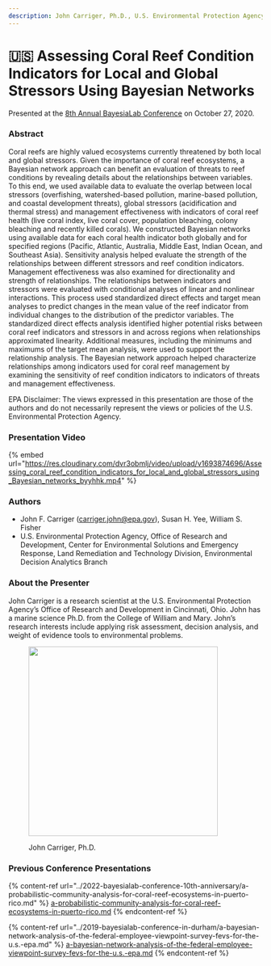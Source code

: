 ```yaml
---
description: John Carriger, Ph.D., U.S. Environmental Protection Agency
---
```


# 🇺🇸 Assessing Coral Reef Condition Indicators for Local and Global Stressors Using Bayesian Networks

Presented at the [8th Annual BayesiaLab Conference](./) on October 27, 2020.

### Abstract&#x20;

Coral reefs are highly valued ecosystems currently threatened by both local and global stressors. Given the importance of coral reef ecosystems, a Bayesian network approach can benefit an evaluation of threats to reef conditions by revealing details about the relationships between variables. To this end, we used available data to evaluate the overlap between local stressors (overfishing, watershed-based pollution, marine-based pollution, and coastal development threats), global stressors (acidification and thermal stress) and management effectiveness with indicators of coral reef health (live coral index, live coral cover, population bleaching, colony bleaching and recently killed corals). We constructed Bayesian networks using available data for each coral health indicator both globally and for specified regions (Pacific, Atlantic, Australia, Middle East, Indian Ocean, and Southeast Asia). Sensitivity analysis helped evaluate the strength of the relationships between different stressors and reef condition indicators. Management effectiveness was also examined for directionality and strength of relationships. The relationships between indicators and stressors were evaluated with conditional analyses of linear and nonlinear interactions. This process used standardized direct effects and target mean analyses to predict changes in the mean value of the reef indicator from individual changes to the distribution of the predictor variables. The standardized direct effects analysis identified higher potential risks between coral reef indicators and stressors in and across regions when relationships approximated linearity. Additional measures, including the minimums and maximums of the target mean analysis, were used to support the relationship analysis. The Bayesian network approach helped characterize relationships among indicators used for coral reef management by examining the sensitivity of reef condition indicators to indicators of threats and management effectiveness.

EPA Disclaimer: The views expressed in this presentation are those of the authors and do not necessarily represent the views or policies of the U.S. Environmental Protection Agency.

### Presentation Video&#x20;

{% embed url="https://res.cloudinary.com/dvr3obmlj/video/upload/v1693874696/Assessing_coral_reef_condition_indicators_for_local_and_global_stressors_using_Bayesian_networks_byyhhk.mp4" %}

### Authors

* John F. Carriger (carriger.john@epa.gov), Susan H. Yee, William S. Fisher
* U.S. Environmental Protection Agency, Office of Research and Development, Center for Environmental Solutions and Emergency Response, Land Remediation and Technology Division, Environmental Decision Analytics Branch

### About the Presenter

John Carriger is a research scientist at the U.S. Environmental Protection Agency’s Office of Research and Development in Cincinnati, Ohio. John has a marine science Ph.D. from the College of William and Mary. John’s research interests include applying risk assessment, decision analysis, and weight of evidence tools to environmental problems.

<figure><img src="https://res.cloudinary.com/dvr3obmlj/image/upload/v1710427221/Picture_1_iantnk.webp" alt="" width="375"><figcaption><p>John Carriger, Ph.D.</p></figcaption></figure>

### Previous Conference Presentations

{% content-ref url="../2022-bayesialab-conference-10th-anniversary/a-probabilistic-community-analysis-for-coral-reef-ecosystems-in-puerto-rico.md" %}
[a-probabilistic-community-analysis-for-coral-reef-ecosystems-in-puerto-rico.md](../2022-bayesialab-conference-10th-anniversary/a-probabilistic-community-analysis-for-coral-reef-ecosystems-in-puerto-rico.md)
{% endcontent-ref %}

{% content-ref url="../2019-bayesialab-conference-in-durham/a-bayesian-network-analysis-of-the-federal-employee-viewpoint-survey-fevs-for-the-u.s.-epa.md" %}
[a-bayesian-network-analysis-of-the-federal-employee-viewpoint-survey-fevs-for-the-u.s.-epa.md](../2019-bayesialab-conference-in-durham/a-bayesian-network-analysis-of-the-federal-employee-viewpoint-survey-fevs-for-the-u.s.-epa.md)
{% endcontent-ref %}
